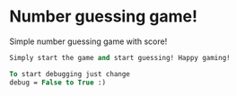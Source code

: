 # Number guessing game!

Simple number guessing game with score!

```p
Simply start the game and start guessing! Happy gaming!  
```
```p
To start debugging just change
debug = False to True :)
```

